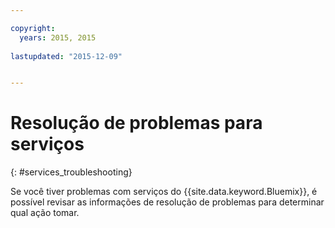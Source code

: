 ```yaml
---

copyright:
  years: 2015, 2015
  
lastupdated: "2015-12-09"


---
```


# Resolução de problemas para serviços
{: #services_troubleshooting}


Se você tiver problemas com serviços do {{site.data.keyword.Bluemix}},
é possível revisar as informações de resolução de problemas para determinar qual ação
tomar.
